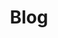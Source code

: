 ---
# Feel free to add content and custom Front Matter to this file.
# To modify the layout, see https://jekyllrb.com/docs/themes/#overriding-theme-defaults

layout: archive-posts
title: Blog
permalink: /blog
slug: blog
category: blog
---